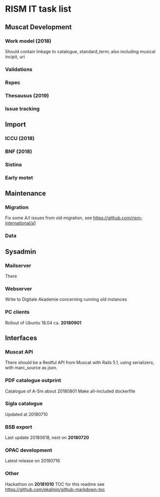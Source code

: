 # RISM IT task list  

## Muscat Development  
### Work model (2018)
Should contain linkage to catalogue, standard_term; also including musical incipit, uri

### Validations
### Rspec
### Thesausus (2019)
### Issue tracking  

## Import
### ICCU (2018)
### BNF (2018)
### Sistina
### Early motet

## Maintenance  
### Migration
Fix some A/I issues from old migration, see https://github.com/rism-international/a1

### Data 
## Sysadmin  
### Mailserver
There 
### Webserver
Write to Digitale Akademie concerning running old instances

### PC clients
Rollout of Ubuntu 18.04 ca. **20180901**

## Interfaces
### Muscat API
There should be a Restful API from Muscat with Rails 5.1, using serializers, with marc_source as json.

### PDF catalogue outprint 
Catalogue of A-Sm about 20180801
Make all-included dockerfile

### Sigla catalogue
Updated at 20180710  

### BSB export
Last update 20180618, next on **20180720**

### OPAC development
Latest release on 20180716

### Other
Hackathon on **20181010**
TOC for this readme see https://github.com/ekalinin/github-markdown-toc
